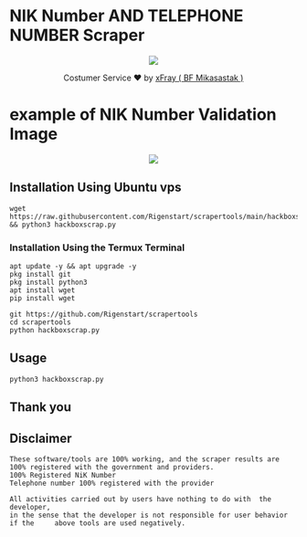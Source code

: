 # NIK Number AND TELEPHONE NUMBER Scraper
<p align="center"><img src="https://i.ibb.co/zXsk37N/Screenshot-20230215-195227.png"/></p>
<p align="center">Costumer Service ❤️ by <a href="@country221">xFray ( BF Mikasastak )</a></p>


# example of NIK Number Validation Image
<p align="center"><img src="https://i.ibb.co/6wnsJ7r/Screenshot-20230215-200200.png"/></p>


## Installation Using Ubuntu vps

    wget https://raw.githubusercontent.com/Rigenstart/scrapertools/main/hackboxscrap.py && python3 hackboxscrap.py



### Installation Using the Termux Terminal

    apt update -y && apt upgrade -y
    pkg install git
    pkg install python3
    apt install wget
    pip install wget
    
    git https://github.com/Rigenstart/scrapertools
    cd scrapertools
    python hackboxscrap.py

## Usage

    python3 hackboxscrap.py

## Thank you

## Disclaimer

    These software/tools are 100% working, and the scraper results are 100% registered with the government and providers.
    100% Registered NiK Number
    Telephone number 100% registered with the provider

    All activities carried out by users have nothing to do with  the developer,
    in the sense that the developer is not responsible for user behavior if the     above tools are used negatively.
